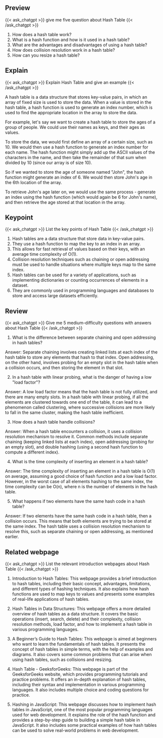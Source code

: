 ## Preview
{{< ask_chatgpt >}}
give me five question about Hash Table
{{< /ask_chatgpt >}}



1. How does a hash table work?
2. What is a hash function and how is it used in a hash table?
3. What are the advantages and disadvantages of using a hash table?
4. How does collision resolution work in a hash table?
5. How can you resize a hash table?   

## Explain
{{< ask_chatgpt >}}
Explain Hash Table and give an example
{{< /ask_chatgpt >}}



A hash table is a data structure that stores key-value pairs, in which an array of fixed size is used to store the data. When a value is stored in the hash table, a hash function is used to generate an index number, which is used to find the appropriate location in the array to store the data.

For example, let's say we want to create a hash table to store the ages of a group of people. We could use their names as keys, and their ages as values.

To store the data, we would first define an array of a certain size, such as 10. We would then use a hash function to generate an index number for each name. The hash function might simply add up the ASCII values of the characters in the name, and then take the remainder of that sum when divided by 10 (since our array is of size 10).

So if we wanted to store the age of someone named "John", the hash function might generate an index of 6. We would then store John's age in the 6th location of the array.

To retrieve John's age later on, we would use the same process - generate an index using the hash function (which would again be 6 for John's name), and then retrieve the age stored at that location in the array.   

## Keypoint
{{< ask_chatgpt >}}
List the key points of Hash Table
{{< /ask_chatgpt >}}



1. Hash tables are a data structure that store data in key-value pairs.
2. They use a hash function to map the key to an index in an array.
3. This allows for fast retrieval of values based on their keys, with an average time complexity of O(1).
4. Collision resolution techniques such as chaining or open addressing must be used to handle situations where multiple keys map to the same index.
5. Hash tables can be used for a variety of applications, such as implementing dictionaries or counting occurrences of elements in a dataset.
6. They are commonly used in programming languages and databases to store and access large datasets efficiently.   

## Review
{{< ask_chatgpt >}}
Give me 5 medium-difficulty questions with answers about Hash Table
{{< /ask_chatgpt >}}



1. What is the difference between separate chaining and open addressing in hash tables?

Answer: Separate chaining involves creating linked lists at each index of the hash table to store any elements that hash to that index. Open addressing, on the other hand, involves probing for an empty slot in the hash table when a collision occurs, and then storing the element in that slot.

2. In a hash table with linear probing, what is the danger of having a low "load factor"?

Answer: A low load factor means that the hash table is not fully utilized, and there are many empty slots. In a hash table with linear probing, if all the elements are clustered towards one end of the table, it can lead to a phenomenon called clustering, where successive collisions are more likely to fall in the same cluster, making the hash table inefficient.

3. How does a hash table handle collisions?

Answer: When a hash table encounters a collision, it uses a collision resolution mechanism to resolve it. Common methods include separate chaining (keeping linked lists at each index), open addressing (probing for an empty slot), and double hashing (using a second hash function to compute a different index).

4. What is the time complexity of inserting an element in a hash table?

Answer: The time complexity of inserting an element in a hash table is O(1) on average, assuming a good choice of hash function and a low load factor. However, in the worst case of all elements hashing to the same index, the time complexity can be O(n), where n is the number of elements in the hash table.

5. What happens if two elements have the same hash code in a hash table?

Answer: If two elements have the same hash code in a hash table, then a collision occurs. This means that both elements are trying to be stored at the same index. The hash table uses a collision resolution mechanism to resolve this, such as separate chaining or open addressing, as mentioned earlier.   

## Related webpage
{{< ask_chatgpt >}}
List the relevant introduction webpages about Hash Table
{{< /ask_chatgpt >}}



1. Introduction to Hash Tables: This webpage provides a brief introduction to hash tables, including their basic concept, advantages, limitations, and different types of hashing techniques. It also explains how hash functions are used to map keys to values and presents some examples of real-life applications of hash tables.

2. Hash Tables in Data Structures: This webpage offers a more detailed overview of hash tables as a data structure. It covers the basic operations (insert, search, delete) and their complexity, collision resolution methods, load factor, and how to implement a hash table in various programming languages.

3. A Beginner’s Guide to Hash Tables: This webpage is aimed at beginners who want to learn the fundamentals of hash tables. It presents the concept of hash tables in simple terms, with the help of examples and diagrams. It also covers some common problems that can arise when using hash tables, such as collisions and resizing.

4. Hash Table - GeeksforGeeks: This webpage is part of the GeeksforGeeks website, which provides programming tutorials and practice problems. It offers an in-depth explanation of hash tables, including their syntax and implementation in various programming languages. It also includes multiple choice and coding questions for practice.

5. Hashing in JavaScript: This webpage discusses how to implement hash tables in JavaScript, one of the most popular programming languages used for web development. It explains the role of the hash function and provides a step-by-step guide to building a simple hash table in JavaScript. It also includes some practical examples of how hash tables can be used to solve real-world problems in web development.   


